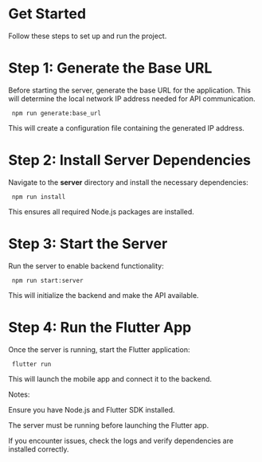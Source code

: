 # Get Started

Follow these steps to set up and run the project.

<h1> Step 1: Generate the Base URL </h1>

Before starting the server, generate the base URL for the application. This will determine the local network IP address needed for API communication.

<code> npm run generate:base_url </code>

This will create a configuration file containing the generated IP address.

<h1> Step 2: Install Server Dependencies </h1>

Navigate to the __server__ directory and install the necessary dependencies:

<code> npm run install </code>

This ensures all required Node.js packages are installed.

<h1> Step 3: Start the Server </h1>

Run the server to enable backend functionality:

<code> npm run start:server </code>

This will initialize the backend and make the API available.

<h1> Step 4: Run the Flutter App </h1>

Once the server is running, start the Flutter application:

<code> flutter run </code>

This will launch the mobile app and connect it to the backend.

Notes:

Ensure you have Node.js and Flutter SDK installed.

The server must be running before launching the Flutter app.

If you encounter issues, check the logs and verify dependencies are installed correctly.

